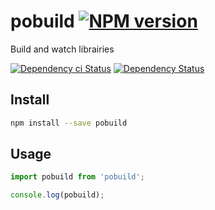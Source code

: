 # pobuild [![NPM version][npm-image]][npm-url]

Build and watch librairies

[![Dependency ci Status][dependencyci-image]][dependencyci-url]
[![Dependency Status][daviddm-image]][daviddm-url]

## Install

```sh
npm install --save pobuild
```

## Usage

```js
import pobuild from 'pobuild';

console.log(pobuild);
```

[npm-image]: https://img.shields.io/npm/v/pobuild.svg?style=flat-square
[npm-url]: https://npmjs.org/package/pobuild
[daviddm-image]: https://david-dm.org/christophehurpeau/pobuild.svg?style=flat-square
[daviddm-url]: https://david-dm.org/christophehurpeau/pobuild
[dependencyci-image]: https://dependencyci.com/github/christophehurpeau/pobuild/badge?style=flat-square
[dependencyci-url]: https://dependencyci.com/github/christophehurpeau/pobuild
